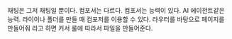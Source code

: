 채팅은 그저 채팅일 뿐이다. 컴포서는 다르다. 컴포서는 능력이 있다. AI 에이전트같은 능력. 라이이나 폴더를 만들 때 컴포저를 이용할 수 있다. 라우터를 바탕으로 페이지를 만들어줘 라고 하면 커서 룰에 따라서 파일을 만들어준다. 